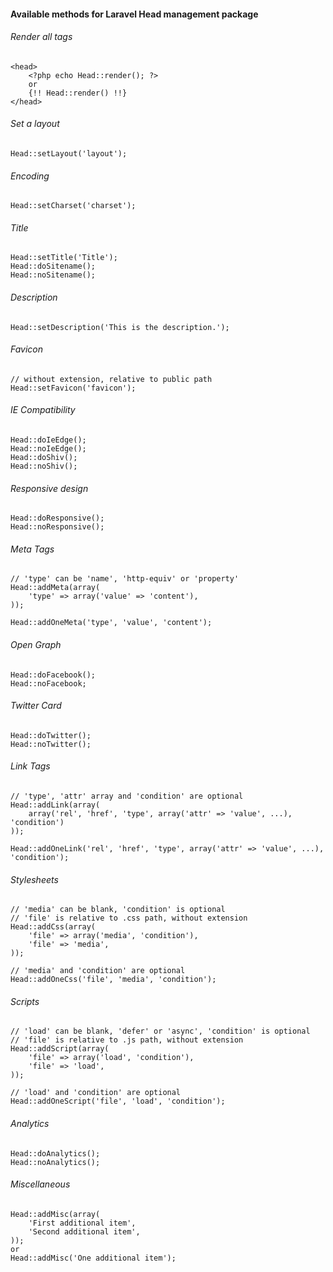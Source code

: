 #### Available methods for Laravel Head management package

###### Render all tags
	<head>
		<?php echo Head::render(); ?>
		or
		{!! Head::render() !!}
	</head>

###### Set a layout
	Head::setLayout('layout');

###### Encoding
	Head::setCharset('charset');

###### Title
	Head::setTitle('Title');
	Head::doSitename();
	Head::noSitename();

###### Description
	Head::setDescription('This is the description.');

###### Favicon
	// without extension, relative to public path
	Head::setFavicon('favicon');

###### IE Compatibility
	Head::doIeEdge();
	Head::noIeEdge();
	Head::doShiv();
	Head::noShiv();

###### Responsive design
	Head::doResponsive();
	Head::noResponsive();

###### Meta Tags
	// 'type' can be 'name', 'http-equiv' or 'property'
	Head::addMeta(array(
		'type' => array('value' => 'content'),
	));
	
	Head::addOneMeta('type', 'value', 'content');

###### Open Graph
	Head::doFacebook();
	Head::noFacebook;

###### Twitter Card
	Head::doTwitter();
	Head::noTwitter();

###### Link Tags
	// 'type', 'attr' array and 'condition' are optional
	Head::addLink(array(
		array('rel', 'href', 'type', array('attr' => 'value', ...), 'condition')
	));

	Head::addOneLink('rel', 'href', 'type', array('attr' => 'value', ...), 'condition');

###### Stylesheets
	// 'media' can be blank, 'condition' is optional
	// 'file' is relative to .css path, without extension
	Head::addCss(array(
		'file' => array('media', 'condition'),
		'file' => 'media',
	));

	// 'media' and 'condition' are optional
	Head::addOneCss('file', 'media', 'condition');

###### Scripts
	// 'load' can be blank, 'defer' or 'async', 'condition' is optional
	// 'file' is relative to .js path, without extension
	Head::addScript(array(
		'file' => array('load', 'condition'),
		'file' => 'load',
	));

	// 'load' and 'condition' are optional
	Head::addOneScript('file', 'load', 'condition');

###### Analytics
	Head::doAnalytics();
	Head::noAnalytics();

###### Miscellaneous
	Head::addMisc(array(
		'First additional item',
		'Second additional item',
	));
	or
	Head::addMisc('One additional item');
